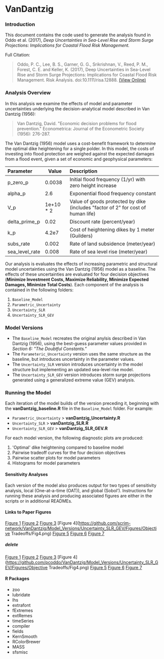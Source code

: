 # VanDantzig #


### Introduction ###
This document contains the code used to generate the analysis found in Oddo et al. (2017), *Deep Uncertainties in Sea-Level Rise and Storm Surge Projections: Implications for Coastal Flood Risk Management.*

Full Citation:
> Oddo, P. C., Lee, B. S., Garner, G. G., Srikrishnan, V., Reed, P. M., Forest, C. E. and Keller, K. (2017), Deep Uncertainties in Sea-Level Rise and Storm Surge Projections: Implications for Coastal Flood Risk Management. Risk Analysis. doi:10.1111/risa.12888. [(View Online)](http://onlinelibrary.wiley.com/doi/10.1111/risa.12888/full)

### Analysis Overview ###
In this analysis we examine the effects of model and parameter uncertainties underlying the decision-analytical model described in Van Dantzig (1956):

> Van Dantzig, David. "Economic decision problems for flood prevention." Econometrica: Journal of the Econometric Society (1956): 276-287.

The Van Dantzig (1956) model uses a cost-benefit framework to determine the optimal dike heightening for a single polder. In this model, the costs of investing into flood protection are weighed against the expected damages from a flood event, given a set of economic and geophysical parameters:

| Parameter      | Value     | Description                                                                      |
|:---------------|-----------|:---------------------------------------------------------------------------------|
| p_zero_p       |   0.0038  | Initial flood frequency (1/yr) with zero height increase                         |
| alpha_p        |    2.6    | Exponential flood frequency constant                                             |
| V_p            | 1e+10 * 2 | Value of goods protected by dike (includes "factor of 2" for cost of human life) |
| delta_prime_p  |    0.02   | Discount rate (percent/year)                                                     |
| k_p            |   4.2e7   | Cost of heightening dikes by 1 meter (Guilders)                                  |
| subs_rate      |   0.002   | Rate of land subsidence (meter/year)                                             |
| sea_level_rate |   0.008   | Rate of sea level rise (meter/year)                                              |


Our analysis is evaluates the effects of increasing parametric and structural model uncertainties using the Van Dantzig (1956) model as a baseline. The effects of these uncertainties are evaluated for four decision objectives (**Minimize Investment Costs, Maximize Reliability, Minimize Expected Damages, Minimize Total Costs**). Each component of the analysis is contained in the following folders:

1. `Baseline_Model`
2. `Parametric_Uncertainty`
3. `Uncertainty_SLR`
4. `Uncertainty_SLR_GEV`

### Model Versions ###

* The `Baseline_Model` recreates the original anylsis described in Van Dantzig (1956), using the best-guess parameter values provided in *Section 6: "The Doubtful Constants."*
* The `Parameteric_Uncertainty` version uses the same structure as the baseline, but introduces uncertainty in the parameter values.
* The `Uncertainty_SLR` version introduces uncertainty in the model structure but implementing an updated sea-level rise model.
* The `Uncertainty_SLR_GEV` version introduces storm surge projections generated using a generalized extreme value (GEV) analysis.

### Running the Model ###
Each iteration of the model builds of the version preceding it, beginning with the **vanDantzig_baseline.R** file in the `Baseline_Model` folder. For example:
* `Parametric_Uncertainty` > **vanDantzig_Uncertainty.R**
* `Uncertainty_SLR` > **vanDantzig_SLR.R**
* `Uncertainty_SLR_GEV` > **vanDantzig_SLR_GEV.R**

For each model version, the following diagnostic plots are produced:
1. 'Optimal' dike heightening compared to baseline model
2. Pairwise tradeoff curves for the four decision objectives
3. Pairwise scatter plots for model parameters
4. Histograms for model parameters

#### Sensitivity Analyses ####
Each version of the model also produces output for two types of sensitivity analysis, local (One-at-a-time (OAT)), and global (Sobol'). Instructions for running these analysis and producing associated figures are either in the scripts or in additional READMEs.

#### Links to Paper Figures
[Figure 1](https://github.com/scrim-network/VanDantzig/Model_Versions/Uncertainty_SLR_GEV/SLR_Module/Figures/fig1.png)
[Figure 2](https://github.com/scrim-network/VanDantzig/vanDantzig/Model_Versions/Uncertainty_SLR_GEV/Storm_Surge_Module/Figuresfig2.png)
[Figure 3](https://github.com/scrim-network/VanDantzig/Model_Versions/Uncertainty_SLR_GEV/Figures/Comparison/fig3.png)
[Figure 4](https://github.com/scrim-network/VanDantzig/Model_Versions/Uncertainty_SLR_GEV/Figures/Objective Tradeoffs/Fig4.png)
[Figure 5](https://github.com/scrim-network/vanDantzig/Model_Versions/Uncertainty_SLR_GEV/Figures/Threshold_Plot/Fig5.png)
[Figure 6](https://github.com/scrim-network/vanDantzig/Model_Versions/Uncertainty_SLR_GEV/Sensitivity_Analysis/OAT/Figures/Fig6.pdf)
[Figure 7](https://github.com/scrim-network/vanDantzig/Model_Versions/Uncertainty_SLR_GEV/Sensitivity_Analysis/Sobol/SALib/Output/Figures/fig7.pdf)
##### delete
[Figure 1](https://github.com/pcoddo/VanDantzig/Model_Versions/Uncertainty_SLR_GEV/SLR_Module/Figures/fig1.png)
[Figure 2](https://github.com/pcoddo/VanDantzig/vanDantzig/Model_Versions/Uncertainty_SLR_GEV/Storm_Surge_Module/Figuresfig2.png)
[Figure 3](https://github.com/pcoddo/VanDantzig/Model_Versions/Uncertainty_SLR_GEV/Figures/Comparison/fig3.png)
[Figure 4](https://github.com/pcoddo/VanDantzig/Model_Versions/Uncertainty_SLR_GEV/Figures/Objective Tradeoffs/Fig4.png)
[Figure 5](https://github.com/pcoddo/vanDantzig/Model_Versions/Uncertainty_SLR_GEV/Figures/Threshold_Plot/Fig5.png)
[Figure 6](https://github.com/pcoddo/vanDantzig/Model_Versions/Uncertainty_SLR_GEV/Sensitivity_Analysis/OAT/Figures/Fig6.pdf)
[Figure 7](https://github.com/pcoddo/vanDantzig/Model_Versions/Uncertainty_SLR_GEV/Sensitivity_Analysis/Sobol/SALib/Output/Figures/fig7.pdf)

#### R Packages ####
* zoo
* lubridate
* lhs
* extrafont
* fExtremes
* extRemes
* timeSeries
* compiler
* fields
* KernSmooth
* RColorBrewer
* MASS
* sfsmisc